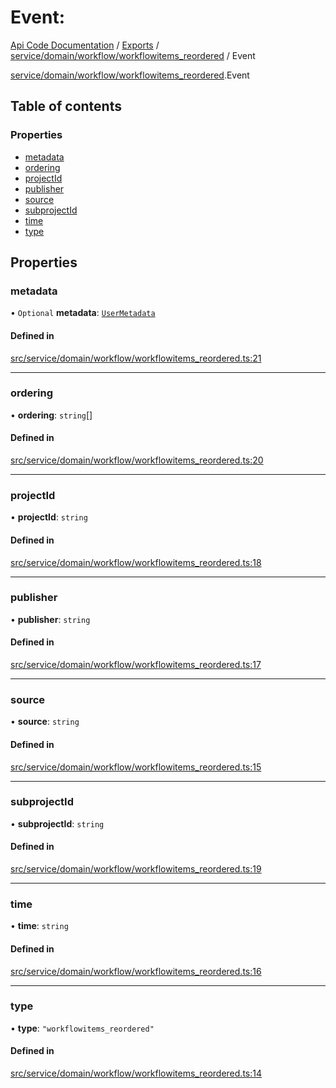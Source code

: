 # Event: 
 
[Api Code Documentation](../README.md) / [Exports](../modules.md) / [service/domain/workflow/workflowitems\_reordered](../modules/service_domain_workflow_workflowitems_reordered.md) / Event

[service/domain/workflow/workflowitems\_reordered](../modules/service_domain_workflow_workflowitems_reordered.md).Event

## Table of contents

### Properties

- [metadata](service_domain_workflow_workflowitems_reordered.Event.md#metadata)
- [ordering](service_domain_workflow_workflowitems_reordered.Event.md#ordering)
- [projectId](service_domain_workflow_workflowitems_reordered.Event.md#projectid)
- [publisher](service_domain_workflow_workflowitems_reordered.Event.md#publisher)
- [source](service_domain_workflow_workflowitems_reordered.Event.md#source)
- [subprojectId](service_domain_workflow_workflowitems_reordered.Event.md#subprojectid)
- [time](service_domain_workflow_workflowitems_reordered.Event.md#time)
- [type](service_domain_workflow_workflowitems_reordered.Event.md#type)

## Properties

### metadata

• `Optional` **metadata**: [`UserMetadata`](../modules/service_domain_metadata.md#usermetadata)

#### Defined in

[src/service/domain/workflow/workflowitems_reordered.ts:21](https://github.com/openkfw/TruBudget/blob/3b9e793/api/src/service/domain/workflow/workflowitems_reordered.ts#L21)

___

### ordering

• **ordering**: `string`[]

#### Defined in

[src/service/domain/workflow/workflowitems_reordered.ts:20](https://github.com/openkfw/TruBudget/blob/3b9e793/api/src/service/domain/workflow/workflowitems_reordered.ts#L20)

___

### projectId

• **projectId**: `string`

#### Defined in

[src/service/domain/workflow/workflowitems_reordered.ts:18](https://github.com/openkfw/TruBudget/blob/3b9e793/api/src/service/domain/workflow/workflowitems_reordered.ts#L18)

___

### publisher

• **publisher**: `string`

#### Defined in

[src/service/domain/workflow/workflowitems_reordered.ts:17](https://github.com/openkfw/TruBudget/blob/3b9e793/api/src/service/domain/workflow/workflowitems_reordered.ts#L17)

___

### source

• **source**: `string`

#### Defined in

[src/service/domain/workflow/workflowitems_reordered.ts:15](https://github.com/openkfw/TruBudget/blob/3b9e793/api/src/service/domain/workflow/workflowitems_reordered.ts#L15)

___

### subprojectId

• **subprojectId**: `string`

#### Defined in

[src/service/domain/workflow/workflowitems_reordered.ts:19](https://github.com/openkfw/TruBudget/blob/3b9e793/api/src/service/domain/workflow/workflowitems_reordered.ts#L19)

___

### time

• **time**: `string`

#### Defined in

[src/service/domain/workflow/workflowitems_reordered.ts:16](https://github.com/openkfw/TruBudget/blob/3b9e793/api/src/service/domain/workflow/workflowitems_reordered.ts#L16)

___

### type

• **type**: ``"workflowitems_reordered"``

#### Defined in

[src/service/domain/workflow/workflowitems_reordered.ts:14](https://github.com/openkfw/TruBudget/blob/3b9e793/api/src/service/domain/workflow/workflowitems_reordered.ts#L14)
